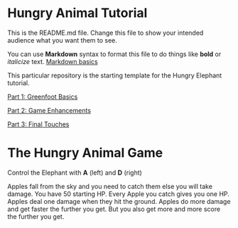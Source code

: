 # Hungry Animal Tutorial
This is the README.md file.
Change this file to show your intended audience what you want them to see.

You can use **Markdown** syntax to format this file to do things like **bold** or *italicize* text.
[Markdown basics](https://www.markdownguide.org/getting-started/)

This particular repository is the starting template for the Hungry Elephant tutorial.

[Part 1: Greenfoot Basics](https://youtu.be/zxaa3X0MihI)

[Part 2: Game Enhancements](https://youtu.be/TwID9i0Ey6o)

[Part 3: Final Touches](https://youtu.be/GT-eFwa4Abc)

# The Hungry Animal Game

Control the Elephant with **A** (left) and **D** (right)

Apples fall from the sky and you need to catch them else you will take damage.
You have 50 starting HP. Every Apple you catch gives you one HP.
Apples deal one damage when they hit the ground. 
Apples do more damage and get faster the further you get.
But you also get more and more score the further you get.




